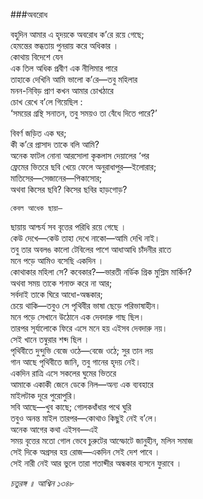 ###অবরোধ 

বহুদিন আমার এ হৃদয়কে অবরোধ ক’রে রয়ে গেছে;   
হেমন্তের স্তব্ধতায় পুনরায় করে অধিকার ।   
কোথায় বিদেশে যেন   
এক তিল অধিক প্রবীণ এক নীলিমার পারে   
তাহাকে দেখিনি আমি ভালো ক’রে―তবু মহিলার   
মনন-নিবিড় প্রাণ কখন আমার চোখঠারে   
চোখ রেখে ব’লে গিয়েছিল :   
‘সময়ের গ্রন্থি সনাতন, তবু সময়ও তা বেঁধে দিতে পারে?’   

বিবর্ণ জড়িত এক ঘর;   
কী ক’রে প্রাসাদ তাকে বলি আমি?   
অনেক ফাটল নোনা আরসোলা কৃকলাস দেয়ালের ՚পর   
ফ্রেমের ভিতরে ছবি খেয়ে ফেলে অনুরাধাপুর―ইলোরার;   
মাতিসের―সেজানের―পিকাসোর;   
অথবা কিসের ছবি? কিসের ছবির হাড়গোড়?   

	কেবল আধেক ছায়া― 
ছায়ায় আশ্চর্য সব বৃত্তের পরিধি রয়ে গেছে ।   
কেউ দেখে―কেউ তাহা দেখে নাকো―আমি দেখি নাই।   
তবু তার অবলঙ কালো টেবিলের পাশে আধাআধি চাঁদনীর রাতে   
	‍মনে পড়ে আমিও বসেছি একদিন ।   
কোথাকার মহিলা সে? কবেকার?―ভারতী নর্ডিক গ্রিক মুশ্লিম মার্কিন?   
	অথবা সময় তাকে শনাক্ত করে না আর;   
	সর্বদাই তাকে ঘিরে আধো-অন্ধকার;   
চেয়ে থাকি―তবুও সে পৃথিবীর ভাষা ছেড়ে পরিভাষাহীন।   
মনে পড়ে সেখানে উঠোনে এক দেবদারু গাছ ছিল।  
তারপর সূর্যালোকে ফিরে এসে মনে হয় এইসব দেবদারু নয়।   
	সেই খানে তম্বুরার শব্দ ছিল ।   
পৃথিবীতে দুন্দুভি বেজে ওঠে―বেজে ওঠে; সুর তান লয়   
গান আছে পৃথিবীতে জানি, তবু গানের হৃদয় নেই।   
	একদিন রাত্রি এসে সকলের ঘুমের ভিতরে   
আমাকে একাকী জেনে ডেকে নিল―অন্য এক ব্যবহারে   
	মাইলটাক দূরে পুরোপুরি।   
সবি আছে―খুব কাছে; গোলকধাঁধার পথে ঘুরি   
তবুও অনন্ত মাইল তারপর―কোথাও কিছুই নেই ব’লে।   
অনেক আগের কথা এইসব―এই   
সময় বৃত্তের মতো গোল ভেবে চুরুটের আস্ফোটে জানুহীন, মলিন সমাজ   
সেই দিকে অগ্রসর হয় রোজ―একদিন সেই দেশ পাবে ।   
সেই নারী নেই আর ভুলে তারা শতাব্দীর অন্ধকার ব্যসনে ফুরাবে ।

*চতুরঙ্গ ॥ আশ্বিন ১৩৪৮*
